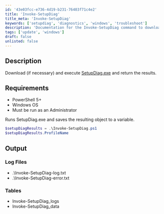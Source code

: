 ```yaml
---
id: '43e03fcc-e736-4d19-b231-76403f71c4e2'
title: 'Invoke-SetupDiag'
title_meta: 'Invoke-SetupDiag'
keywords: ['setupdiag', 'diagnostics', 'windows', 'troubleshoot']
description: 'Documentation for the Invoke-SetupDiag command to download and execute SetupDiag.exe for diagnosing Windows setup issues.'
tags: ['update', 'windows']
draft: false
unlisted: false
---
```


## Description
Download (if necessary) and execute [SetupDiag.exe](https://learn.microsoft.com/en-us/windows/deployment/upgrade/setupdiag) and return the results.

## Requirements
- PowerShell 5+
- Windows OS
- Must be run as an Administrator

Runs SetupDiag.exe and saves the resulting object to a variable.
```powershell
$setupDiagResults = .\Invoke-SetupDiag.ps1
$setupDiagResults.ProfileName
```

## Output
### Log Files
- .\Invoke-SetupDiag-log.txt
- .\Invoke-SetupDiag-error.txt

### Tables
- Invoke-SetupDiag_logs
- Invoke-SetupDiag_data



